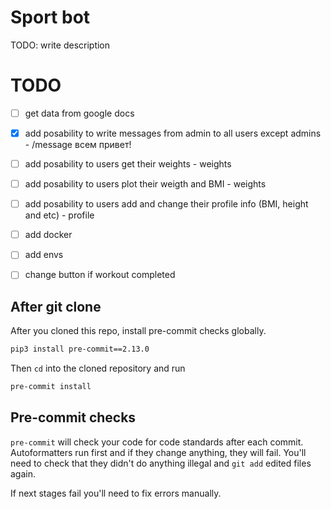 # Sport bot

TODO: write description

# TODO

- [ ] get data from google docs
- [x] add posability to write messages from admin to all users except admins - /message всем привет!
- [ ] add posability to users get their weights - weights
- [ ] add posability to users plot their weigth and BMI - weights
- [ ] add posability to users add and change their profile info (BMI, height and etc) - profile
- [ ] add docker
- [ ] add envs
- [ ] change button if workout completed


## After git clone
After you cloned this repo, install pre-commit checks globally.
```bash
pip3 install pre-commit==2.13.0
```
Then `cd` into the cloned repository and run
```bash
pre-commit install
```

## Pre-commit checks

`pre-commit` will check your code for code standards after each commit.
Autoformatters run first and if they change anything, they will fail.
You'll need to check that they didn't do anything illegal and `git add` edited files again.

If next stages fail you'll need to fix errors manually.
